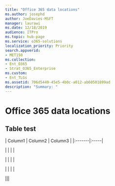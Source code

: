 ```yaml
---
title: "Office 365 data locations"
ms.author: josephd
author: JoeDavies-MSFT
manager: laurawi
ms.date: 12/18/2019
audience: ITPro
ms.topic: hub-page
ms.service: o365-solutions
localization_priority: Priority
search.appverid:
- MET150
ms.collection: 
- Ent_O365
- Strat_O365_Enterprise
ms.custom:
- Ent_TLGs
ms.assetid: 706d5449-45e5-4b0c-a012-ab60501899ad
description: "Summary: "
---
```


# Office 365 data locations



## Table test

| Column1 | Column2 | Column3 |
|:-------|:-----|

|  |  |  |

|  |  |  |

|  |  |  |

|||


## 


## 


##


##



